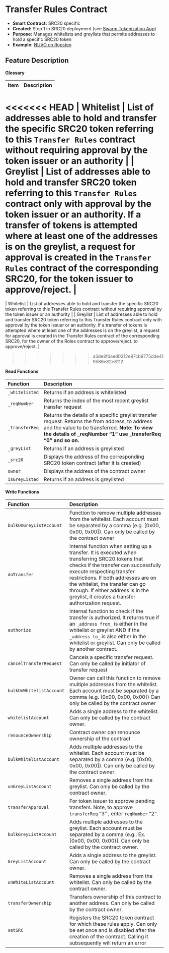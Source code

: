 # Transfer Rules Contract

* **Smart Contract:** SRC20 specific
* **Created:** Step 1 in SRC20 deployment \(see [Swarm Tokenization App](https://swarm.app/)\)
* **Purpose:** Manages whitelists and greylists that permits addresses to hold a specific SRC20 token
* **Example:**  [NUVO on Ropsten](https://ropsten.etherscan.io/address/0xad872227FBCEE4271a2F89C4c9B7df0cc86E0e71#code) 

## Feature Description

**Glossary**

| Item | Description |
| :--- | :--- |
<<<<<<< HEAD
| Whitelist | List of addresses able to hold and transfer the specific SRC20 token referring to this `Transfer Rules` contract without requiring approval by the token issuer or an authority |
| Greylist | List of addresses able to hold and transfer SRC20 token referring to this `Transfer Rules` contract only with approval by the token issuer or an authority. If a transfer of tokens is attempted where at least one of the addresses is on the greylist, a request for approval is created in the `Transfer Rules` contract of the corresponding SRC20, for the token issuer to approve/reject. |
=======
| Whitelist | List of addresses able to hold and transfer the specific SRC20 token referring to this Transfer Rules contract without requiring approval by the token issuer or an authority |
| Greylist | List of addresses able to hold and transfer SRC20 token referring to this Transfer Rules contract only with approval by the token issuer or an authority. If a transfer of tokens is attempted where at least one of the addresses is on the greylist, a request for approval is created in the Transfer Rules contract of the corresponding SRC20, for the owner of the Roles contract to approve/reject. to approve/reject. |
>>>>>>> a3de8fdaed0312e87cb9775dde419586e82e8112

**Read Functions**

| Function | Description |
| :--- | :--- |
| `_whitelisted` | Returns if an address is whitelisted |
| `_reqNumber` | Returns the index of the most recent greylist transfer request |
| `_transferReq` | Returns the details of a specific greylist transfer request. Returns the from address, to address and the value to be transferred. **Note: To view the details of \_reqNumber “1” use \_transferReq “0” and so on.** |
| `_greyList` | Returns if an address is greylisted |
| `_src20` | Displays the address of the corresponding SRC20 token contract \(after it is created\) |
| `owner` | Displays the address of the contract owner |
| `isGreyListed` | Returns if an address is greylisted |

**Write Functions**

| Function | Description |
| :--- | :--- |
| `bulkUnGreyListAccount` | Function to remove multiple addresses from the whitelist. Each account must be separated by a comma \(e.g. \[0x00, 0x00, 0x00\]\). Can only be called by the contract owner |
| `doTransfer` | Internal function when setting up a transfer. It is executed when transferring SRC20 tokens that checks if the transfer can successfully execute respecting transfer restrictions. If both addresses are on the whitelist, the transfer can go through. If either address is in the greylist, it creates a transfer authorization request. |
| `authorize` | Internal function to check if the transfer is authorized. It returns true if an `_address from_` is either in the whitelist or greylist AND if the `_address to_` is also either in the whitelist or greylist. Can only be called by another contract. |
| `cancelTransferRequest` | Cancels a specific transfer request. Can only be called by initiator of transfer request |
| `bulkUnWhitelistAccount` | Owner can call this function to remove multiple addresses from the whitelist. Each account must be separated by a comma \(e.g. \[0x00, 0x00, 0x00\]\) Can only be called by the contract owner |
| `whitelistAccount` | Adds a single address to the whitelist. Can only be called by the contract owner. |
| `renounceOwnership` | Contract owner can renounce ownership of the contract |
| `bulkWhitelistAccount` | Adds multiple addresses to the whitelist. Each account must be separated by a comma \(e.g. \[0x00, 0x00, 0x00\]\). Can only be called by the contract owner. |
| `unGreyListAccount` | Removes a single address from the greylist. Can only be called by the contract owner. |
| `transferApproval` | For token issuer to approve pending transfers. Note, to approve `transferReq` “3” , enter `reqNumber` “2”. |
| `bulkGreyListAccount` | Adds multiple addresses to the greylist. Each account must be separated by a comma \(e.g.. Ex. \[0x00, 0x00, 0x00\)\]. Can only be called by the contract owner. |
| `GreyListAccount` | Adds a single address to the greylist. Can only be called by the contract owner. |
| `unWhiteListAccount` | Removes a single address from the whitelist. Can only be called by the contract owner. |
| `transferOwnership` | Transfers ownership of this contract to another address. Can only be called by the contract owner. |
| `setSRC` | Registers the SRC20 token contract for which these rules apply. Can only be set once and is disabled after the creation of the contract. Calling it subsequently will return an error |

